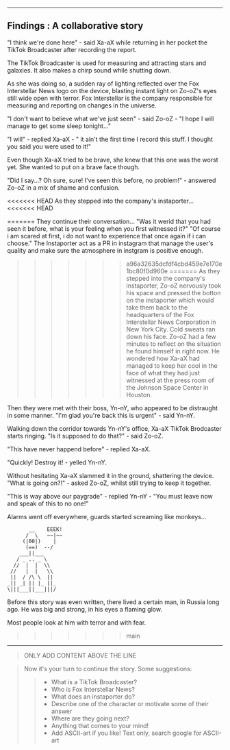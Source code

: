 -------------------------------------------
 Findings : A collaborative story
-------------------------------------------

"I think we're done here" - said Xa-aX while returning in her pocket
the TikTok Broadcaster after recording the report. 

The TikTok Broadcaster is used for measuring and attracting stars and
galaxies. It also makes a chirp sound while shutting down.

As she was doing so, a sudden ray of lighting reflected over the 
Fox Interstellar News logo on the device, blasting instant light on 
Zo-oZ's eyes still wide open with terror. Fox Interstellar is the company 
responsible for measuring and reporting on changes in the universe. 

"I don't want to believe what we've just seen" - said Zo-oZ - "I hope I will 
manage to get some sleep tonight..."

"I will" - replied Xa-aX - " it ain't the first time I record this 
stuff. I thought you said you were used to it!"

Even though Xa-aX tried to be brave, she knew that this one was the 
worst yet. She wanted to put on a brave face though.

"Did I say...? Oh sure, sure! I've seen this before, no problem!" - 
answered Zo-oZ in a mix of shame and confusion.

<<<<<<< HEAD
As they stepped into the company's instaporter...
<<<<<<< HEAD


=======
They continue their conversation...
"Was it werid that you had seen it before, what is your feeling when you first witnessed it?"
"Of course i am scared at first, i do not want to experience that once again if i can choose."
The Instaporter act as a PR in instagram that manage the user's quality and make sure the atmosphere in instgram is positive enough.
>>>>>>> a96a32635dcfdf4cbd459e7e170e1bc80f0d960e
=======
As they stepped into the company's instaporter, Zo-oZ nervously took his space and pressed the botton on the instaporter which would take them
back to the headquarters of the Fox Interstellar News Corporation in
New York City. Cold sweats ran down his face. Zo-oZ had a few minutes to reflect on the situation he found himself in right now. He wondered how Xa-aX had managed to 
keep her cool in the face of what they had just witnessed at the 
press room of the Johnson Space Center in Houston.

Then they were met with their boss, Yn-nY, who appeared to be distraught in some manner. "I'm glad you're back this is urgent" - said Yn-nY.

Walking down the corridor towards Yn-nY's office, Xa-aX TikTok Brodcaster starts ringing. "Is it supposed to do that?" - said Zo-oZ.

"This have never happend before" - replied Xa-aX.

"Quickly! Destroy it! - yelled Yn-nY.

Without hesitating Xa-aX slammed it in the ground, shattering the device. "What is going on?!" - asked Zo-oZ, whilst still trying to keep it together. 

"This is way above our paygrade" - replied Yn-nY - "You must leave now and speak of this to no one!"

Alarms went off everywhere, guards started screaming like monkeys...

```
       __    EEEK!
      /  \   ~~|~~
     (|00|)    |
      (==)  --/
    ___||___
   / _ .. _ \
  //  |  |  \\
 //   |  |   \\
 ||  / /\ \  ||
_|| _| || |_ ||_
\|||___||___|||/

```

Before this story was even written, there lived a certain man, in Russia long ago. He was
big and strong, in his eyes a flaming glow.

Most people look at him with terror and with fear.
>>>>>>> main
------------------------------------------
> ONLY ADD CONTENT ABOVE THE LINE

> Now it's your turn to continue the story. Some suggestions:
>> - What is a TikTok Broadcaster?
>> - Who is Fox Interstellar News?
>> - What does an instaporter do?
>> - Describe one of the character or motivate some of their answer
>> - Where are they going next? 
>> - Anything that comes to your mind!
>> - Add ASCII-art if you like! Text only, search google for ASCII-art
